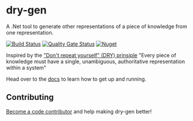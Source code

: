 # dry-gen
A .Net tool to generate other representations of a piece of knowledge from one representation. 

[![Build Status](https://github.com/ebjornset/DryGen/actions/workflows/build.yml/badge.svg?branch=main)](https://github.com/ebjornset/DryGen/actions/workflows/build.yml)
[![Quality Gate Status](https://sonarcloud.io/api/project_badges/measure?project=ebjornset_DryGen&metric=alert_status)](https://sonarcloud.io/summary/new_code?id=ebjornset_DryGen)
[![Nuget](https://img.shields.io/nuget/v/dry-gen.svg)](https://www.nuget.org/packages/dry-gen)


Inspired by the ["Don't repeat yourself" (DRY) prinsiple](https://en.wikipedia.org/wiki/Don%27t_repeat_yourself) "Every piece of knowledge must have a single, unambiguous, authoritative representation within a system"

Head over to the [docs](https://docs.drygen.dev) to learn how to get up and running. 

## Contributing

[Become a code contributor](CONTRIBUTING.md) and help making dry-gen better!